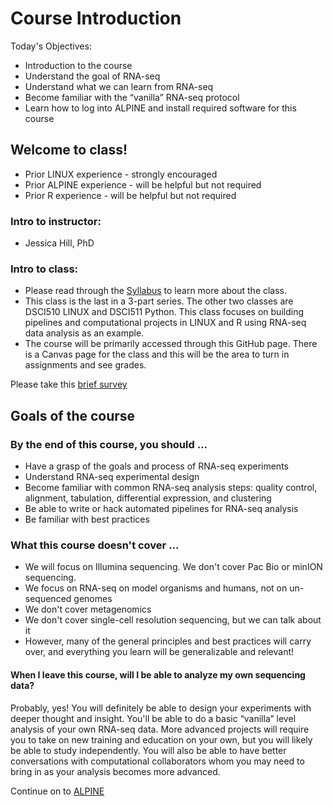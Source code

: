 # Course Introduction

Today's Objectives:
- Introduction to the course
- Understand the goal of RNA-seq
- Understand what we can learn from RNA-seq
- Become familiar with the “vanilla” RNA-seq protocol
- Learn how to log into ALPINE and install required software for this course

## Welcome to class!

- Prior LINUX experience - strongly encouraged
- Prior ALPINE experience - will be helpful but not required
- Prior R experience - will be helpful but not required

### Intro to instructor: 

- Jessica Hill, PhD

### Intro to class:

- Please read through the [Syllabus](../../Syllabus.md) to learn more about the class.
- This class is the last in a 3-part series. The other two classes are DSCI510 LINUX and DSCI511 Python. This class focuses on building pipelines and computational projects in LINUX and R using RNA-seq data analysis as an example.
- The course will be primarily accessed through this GitHub page. There is a Canvas page for the class and this will be the area to turn in assignments and see grades.

Please take this [brief survey](https://forms.gle/VuRskcNHvUHU5WeY6)

## Goals of the course

### By the end of this course, you should ...
- Have a grasp of the goals and process of RNA-seq experiments
- Understand RNA-seq experimental design
- Become familiar with common RNA-seq analysis steps: quality control, alignment, tabulation, differential expression, and clustering
- Be able to write or hack automated pipelines for RNA-seq analysis
- Be familiar with best practices

### What this course doesn't cover ...
- We will focus on Illumina sequencing. We don't cover Pac Bio or minION sequencing.
- We focus on RNA-seq on model organisms and humans, not on un-sequenced genomes
- We don't cover metagenomics
- We don't cover single-cell resolution sequencing, but we can talk about it
- However, many of the general principles and best practices will carry over, and everything you learn will be generalizable and relevant!

#### When I leave this course, will I be able to analyze my own sequencing data?

Probably, yes! You will definitely be able to design your experiments with deeper thought and insight. You'll be able to do a basic “vanilla” level analysis of your own RNA-seq data. More advanced projects will require you to take on new training and education on your own, but you will likely be able to study independently. You will also be able to have better conversations with computational collaborators whom you may need to bring in as your analysis becomes more advanced.

Continue on to [ALPINE](1_2_ALPINE.md)
